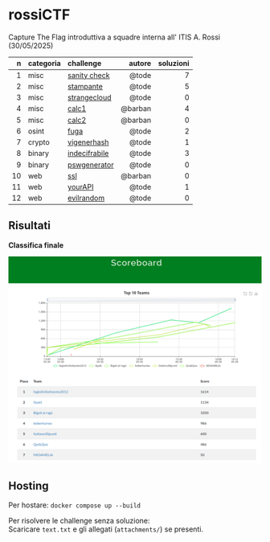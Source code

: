 # rossiCTF
Capture The Flag introduttiva a squadre interna all' ITIS A. Rossi (30/05/2025)

|   n | categoria | challenge                                                                                        | autore       | soluzioni |
| --: | :-------- | :----------------------------------------------------------------------------------------------- | -----------: | --------: |
|   1 | misc      | [sanity check](https://github.com/tommasotode/rossiCTF/tree/main/challs/misc/sanitycheck)        | @tode        |         7 |
|   2 | misc      | [stampante](https://github.com/tommasotode/rossiCTF/tree/main/challs/misc/stampante)             | @tode        |         5 |
|   3 | misc      | [strangecloud](https://github.com/tommasotode/rossiCTF/tree/main/challs/misc/strangecloud)       | @tode        |         0 |
|   4 | misc      | [calc1](https://github.com/tommasotode/rossiCTF/tree/main/challs/misc/calc1)                     | @barban      |         4 |
|   5 | misc      | [calc2](https://github.com/tommasotode/rossiCTF/tree/main/challs/misc/calc2)                     | @barban      |         0 |
|   6 | osint     | [fuga](https://github.com/tommasotode/rossiCTF/tree/main/challs/misc/fuga)                       | @tode        |         2 |
|   7 | crypto    | [vigenerhash](https://github.com/tommasotode/rossiCTF/tree/main/challs/crypto/vigenerhash)       | @tode        |         1 |
|   8 | binary    | [indecifrabile](https://github.com/tommasotode/rossiCTF/tree/main/challs/binary/indecifrabile)   | @tode        |         3 |
|   9 | binary    | [pswgenerator](https://github.com/tommasotode/rossiCTF/tree/main/challs/binary/pswgenerator)     | @tode        |         0 |
|  10 | web       | [ssl](https://github.com/tommasotode/rossiCTF/tree/main/challs/web/ssl)                          | @barban      |         0 |
|  11 | web       | [yourAPI](https://github.com/tommasotode/rossiCTF/tree/main/challs/web/yourAPI)                  | @tode        |         1 |
|  12 | web       | [evilrandom](https://github.com/tommasotode/rossiCTF/tree/main/challs/web/evilrandom)            | @tode        |         0 |

## Risultati
**Classifica finale**

![classifica](classifica.png)


## Hosting
Per hostare:
`docker compose up --build`

Per risolvere le challenge senza soluzione:  
Scaricare `text.txt` e gli allegati (`attachments/`) se presenti.

